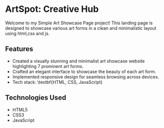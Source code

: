 # ArtSpot: Creative Hub
Welcome to my Simple Art Showcase Page project! This landing page is designed to showcase various art forms in a clean and minimalistic layout using html,css and js.

## Features
- Created a visually stunning and minimalist art showcase website highlighting 7 prominent art forms.
- Crafted an elegant interface to showcase the beauty of each art form.
- Implemented responsive design for seamless browsing across devices.
- Tech stack: \textbf{HTML, CSS, JavaScript}

## Technologies Used
- HTML5
- CSS3
- JavaScript
